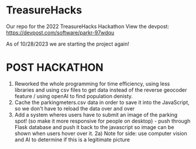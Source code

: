 # TreasureHacks
Our repo for the 2022 TreasureHacks Hackathon
View the devpost: https://devpost.com/software/parkr-97wdqu


As of 10/28/2023 we are starting the project again!


# POST HACKATHON

1) Reworked the whole programming for time efficiency, using less libraries and using csv files to get data instead of the reverse geocoder feature / using openAI to find population denisty.
3) Cache the parkingmeters.csv data in order to save it into the JavaScript, so we don't have to reload the data over and over
4) Add a system wheres users have to submit an image of the parking spot! (so make it more responsive for people on desktop) - push through Flask database and push it back to the javascript so image can be shown when users hover over it.
  2a) Note for side: use computer vision and AI to determine if this is a legitimate picture
